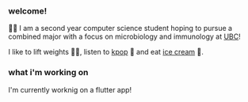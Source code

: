 ### welcome!
👩‍🔬 I am a second year computer science student hoping to pursue a combined major with a focus on microbiology and immunology at [UBC](https://ubc.ca)! 

I like to lift weights 🏋️‍♀️, listen to [kpop](https://ibighit.com/bts/eng/) 🎤 and eat [ice cream](https://www.madebymarcus.ca/) 🍦.

### what i'm working on
I'm currently worknig on a flutter app!



